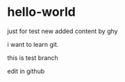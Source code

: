 # hello-world
just for test
new added content by ghy

i want to learn git.

this is test branch

edit in github
